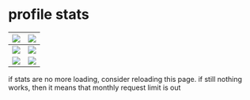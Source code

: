 # profile stats

| <img src="https://streak-stats.demolab.com?user=mb6ockatf&theme=merko&hide_border=true&border_radius=0&date_format=n%2Fj%5B%2FY%5D"> | <img src="https://github-readme-stats-qe6cs40i2-mb6ockatf.vercel.app/api?username=mb6ockatf&count_private=true&number_format=long&show_icons=true&show=[reviews,discussions_started,discussions_answered]&hide_border=true&cache_seconds=86400&theme=merko"> |
| ------ | ------ |
| <img src="https://codeforces-readme-stats.vercel.app/api/card?username=mb6ockatf"> | <img src="https://github.r2v.ch/codewars?user=mb6ockatf&stroke=black&top_languages=true&hide_clan=true&theme=nightowl&name=mb6ockatf"> |
| <img src="https://github-readme-stats-qe6cs40i2-mb6ockatf.vercel.app/api/top-langs/?username=mb6ockatf&count_private=true&show_icons=true&hide_border=true&layout=compact&cache_seconds=8640&langs_count=100&theme=merko"> | <img src="https://leetcode.card.workers.dev/mb6ockatf?theme=dark&font=source_code_pro&extension=activity"> |

if stats are no more loading, consider reloading this page.
if still nothing works, then it means that monthly request limit is out

